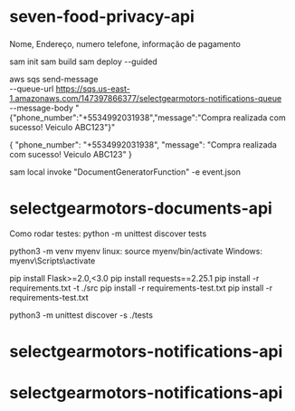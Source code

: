 # seven-food-privacy-api
###

Nome, Endereço, numero telefone, informação de pagamento

sam init
sam build
sam deploy --guided

aws sqs send-message \
  --queue-url https://sqs.us-east-1.amazonaws.com/147397866377/selectgearmotors-notifications-queue \
  --message-body "{\"phone_number\":\"+5534992031938\",\"message\":\"Compra realizada com sucesso! Veiculo ABC123\"}"
  

{
  "phone_number": "+5534992031938",
  "message": "Compra realizada com sucesso! Veiculo ABC123"
}

sam local invoke "DocumentGeneratorFunction" -e event.json
# selectgearmotors-documents-api

Como rodar testes: python -m unittest discover tests


python3 -m venv myenv
linux:
source myenv/bin/activate
Windows:
myenv\Scripts\activate

pip install Flask>=2.0,<3.0
pip install requests==2.25.1
pip install -r requirements.txt -t ./src
pip install -r requirements-test.txt
pip install -r requirements-test.txt

python3 -m unittest discover -s ./tests
# selectgearmotors-notifications-api
# selectgearmotors-notifications-api

